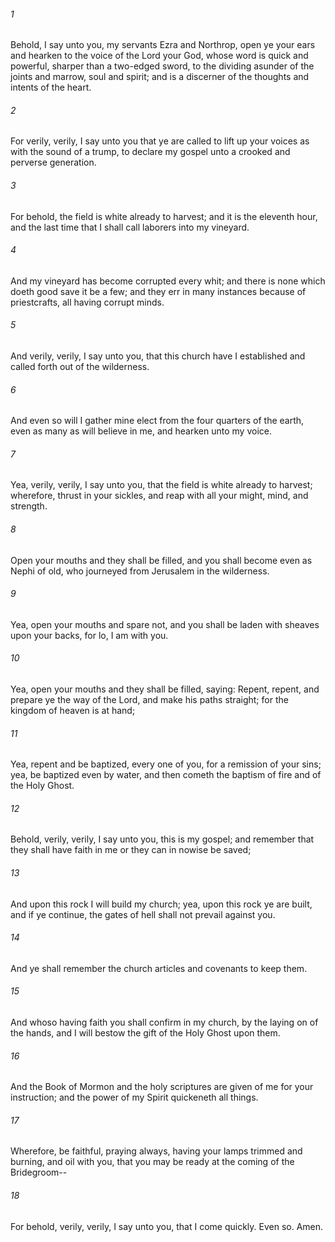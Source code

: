 ###### 1
Behold, I say unto you, my servants Ezra and Northrop, open ye your ears and hearken to the voice of the Lord your God, whose word is quick and powerful, sharper than a two-edged sword, to the dividing asunder of the joints and marrow, soul and spirit; and is a discerner of the thoughts and intents of the heart.

###### 2
For verily, verily, I say unto you that ye are called to lift up your voices as with the sound of a trump, to declare my gospel unto a crooked and perverse generation.

###### 3
For behold, the field is white already to harvest; and it is the eleventh hour, and the last time that I shall call laborers into my vineyard.

###### 4
And my vineyard has become corrupted every whit; and there is none which doeth good save it be a few; and they err in many instances because of priestcrafts, all having corrupt minds.

###### 5
And verily, verily, I say unto you, that this church have I established and called forth out of the wilderness.

###### 6
And even so will I gather mine elect from the four quarters of the earth, even as many as will believe in me, and hearken unto my voice.

###### 7
Yea, verily, verily, I say unto you, that the field is white already to harvest; wherefore, thrust in your sickles, and reap with all your might, mind, and strength.

###### 8
Open your mouths and they shall be filled, and you shall become even as Nephi of old, who journeyed from Jerusalem in the wilderness.

###### 9
Yea, open your mouths and spare not, and you shall be laden with sheaves upon your backs, for lo, I am with you.

###### 10
Yea, open your mouths and they shall be filled, saying: Repent, repent, and prepare ye the way of the Lord, and make his paths straight; for the kingdom of heaven is at hand;

###### 11
Yea, repent and be baptized, every one of you, for a remission of your sins; yea, be baptized even by water, and then cometh the baptism of fire and of the Holy Ghost.

###### 12
Behold, verily, verily, I say unto you, this is my gospel; and remember that they shall have faith in me or they can in nowise be saved;

###### 13
And upon this rock I will build my church; yea, upon this rock ye are built, and if ye continue, the gates of hell shall not prevail against you.

###### 14
And ye shall remember the church articles and covenants to keep them.

###### 15
And whoso having faith you shall confirm in my church, by the laying on of the hands, and I will bestow the gift of the Holy Ghost upon them.

###### 16
And the Book of Mormon and the holy scriptures are given of me for your instruction; and the power of my Spirit quickeneth all things.

###### 17
Wherefore, be faithful, praying always, having your lamps trimmed and burning, and oil with you, that you may be ready at the coming of the Bridegroom--

###### 18
For behold, verily, verily, I say unto you, that I come quickly. Even so. Amen.

